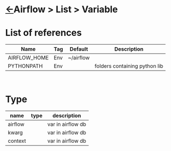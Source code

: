 <head><link rel="stylesheet" href="../../../md.css"/></head>

[//]: #(Reference)
[Repo_Readme]:    ../list/object_list.md
[FileConstraint_Whatis]: ../whatis/file_constraint_whatis.md
[Db_Whatis]:             ../whatis/db_whatis.md

# [&larr;][Repo_Readme]Airflow > List > Variable
# List of references
|Name|Tag|Default|Description|
|-|-|-|-|
|AIRFLOW_HOME|Env|~/airflow|
|PYTHONPATH|Env||folders containing python lib
<br>

# Type
|name|type|description|
|-|-|-|
|airflow||var in airflow db|
|kwarg||var in airflow db|
|context||var in airflow db|

<!-- |Ebs|[Definition](.)| -->
